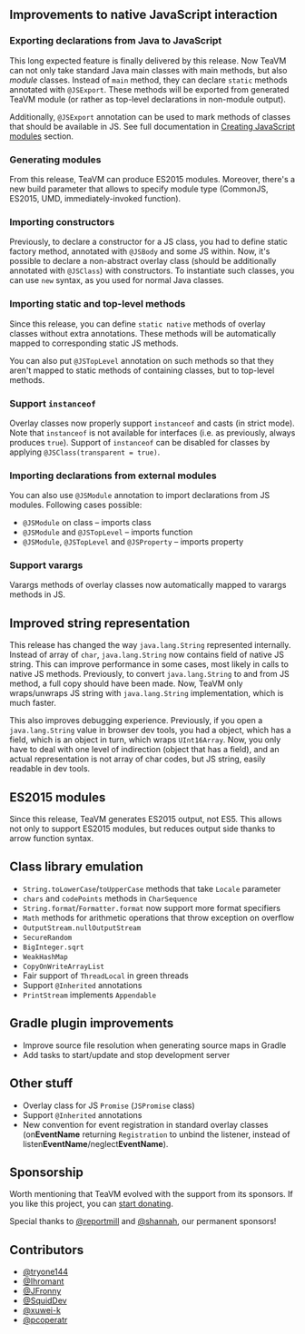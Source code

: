 ## Improvements to native JavaScript interaction

### Exporting declarations from Java to JavaScript

This long expected feature is finally delivered by this release.
Now TeaVM can not only take standard Java main classes with main methods, but also *module* classes. 
Instead of `main` method, they can declare `static` methods annotated with `@JSExport`.
These methods will be exported from generated TeaVM module 
(or rather as top-level declarations in non-module output).

Additionally, `@JSExport` annotation can be used to mark methods of classes that should be available in JS.
See full documentation in [Creating JavaScript modules](/docs/runtime/js-modules.html) section.


### Generating modules

From this release, TeaVM can produce ES2015 modules.
Moreover, there's a new build parameter that allows to specify module type (CommonJS, ES2015, UMD, 
immediately-invoked function).


### Importing constructors

Previously, to declare a constructor for a JS class, you had to define static factory method,
annotated with `@JSBody` and some JS within.
Now, it's possible to declare a non-abstract overlay class (should be additionally annotated with `@JSClass`)
with constructors.
To instantiate such classes, you can use `new` syntax, as you used for normal Java classes.


### Importing static and top-level methods

Since this release, you can define `static native` methods of overlay classes without extra annotations.
These methods will be automatically mapped to corresponding static JS methods.

You can also put `@JSTopLevel` annotation on such methods so that they aren't mapped to static methods
of containing classes, but to top-level methods.


### Support `instanceof`

Overlay classes now properly support `instanceof` and casts (in strict mode).
Note that `instanceof` is not available for interfaces (i.e. as previously, always produces `true`).
Support of `instanceof` can be disabled for classes by applying `@JSClass(transparent = true)`.


### Importing declarations from external modules

You can also use `@JSModule` annotation to import declarations from JS modules.
Following cases possible:

* `@JSModule` on class &ndash; imports class
* `@JSModule` and `@JSTopLevel` &ndash; imports function
* `@JSModule`, `@JSTopLevel` and `@JSProperty` &ndash; imports property


### Support varargs

Varargs methods of overlay classes now automatically mapped to varargs methods in JS. 


## Improved string representation

This release has changed the way `java.lang.String` represented internally.
Instead of array of `char`, `java.lang.String` now contains field of native JS string.
This can improve performance in some cases, most likely in calls to native JS methods.
Previously, to convert `java.lang.String` to and from JS method, a full copy should have been made.
Now, TeaVM only wraps/unwraps JS string with `java.lang.String` implementation, which is much faster.

This also improves debugging experience.
Previously, if you open a `java.lang.String` value in browser dev tools, you had a object, which has a field,
which is an object in turn, which wraps `UInt16Array`.
Now, you only have to deal with one level of indirection (object that has a field),
and an actual representation is not array of char codes, but JS string, easily readable in dev tools.


## ES2015 modules

Since this release, TeaVM generates ES2015 output, not ES5.
This allows not only to support ES2015 modules, but reduces output side thanks to arrow function syntax.

## Class library emulation

* `String.toLowerCase`/`toUpperCase` methods that take `Locale` parameter
* `chars` and `codePoints` methods in `CharSequence`
* `String.format`/`Formatter.format` now support more format specifiers
* `Math` methods for arithmetic operations that throw exception on overflow
* `OutputStream.nullOutputStream`
* `SecureRandom`
* `BigInteger.sqrt`
* `WeakHashMap`
* `CopyOnWriteArrayList`
* Fair support of `ThreadLocal` in green threads
* Support `@Inherited` annotations
* `PrintStream` implements `Appendable`

## Gradle plugin improvements

* Improve source file resolution when generating source maps in Gradle
* Add tasks to start/update and stop development server


## Other stuff

* Overlay class for JS `Promise` (`JSPromise` class)
* Support `@Inherited` annotations
* New convention for event registration in standard overlay classes (on**EventName** 
  returning `Registration` to unbind the listener, instead of listen**EventName**/neglect**EventName**).


## Sponsorship

Worth mentioning that TeaVM evolved with the support from its sponsors.
If you like this project, you can [start donating](https://github.com/sponsors/konsoletyper).

Special thanks to [@reportmill](https://github.com/reportmill/) and [@shannah](https://github.com/shannah), our permanent sponsors!


## Contributors

* [@tryone144](https://github.com/tryone144)
* [@Ihromant](https://github.com/Ihromant)
* [@JFronny](https://github.com/JFronny)
* [@SquidDev](https://github.com/SquidDev)
* [@xuwei-k](https://github.com/xuwei-k)
* [@pcoperatr](https://github.com/pcoperatr)
